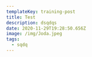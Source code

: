 ```yaml
---
templateKey: training-post
title: Test
description: dsqdqs
date: 2020-11-29T19:28:50.656Z
image: /img/Joda.jpeg
tags:
  - sqdq
---
```

